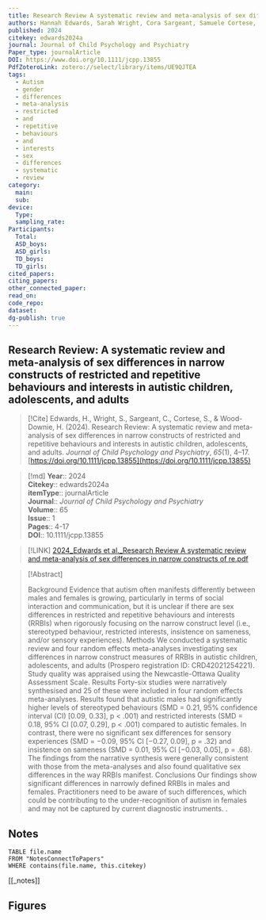 ```yaml
---
title: Research Review A systematic review and meta-analysis of sex differences in narrow constructs of restricted and repetitive behaviours and interests in autistic children, adolescents, and adults
authors: Hannah Edwards, Sarah Wright, Cora Sargeant, Samuele Cortese, Henry Wood-Downie
published: 2024
citekey: edwards2024a
journal: Journal of Child Psychology and Psychiatry
Paper_type: journalArticle
DOI: https://www.doi.org/10.1111/jcpp.13855
PdfZoteroLink: zotero://select/library/items/UE9QJTEA
tags:
  - Autism
  - gender
  - differences
  - meta-analysis
  - restricted
  - and
  - repetitive
  - behaviours
  - and
  - interests
  - sex
  - differences
  - systematic
  - review
category:
  main: 
  sub: 
device:
  Type: 
  sampling_rate: 
Participants:
  Total: 
  ASD_boys: 
  ASD_girls: 
  TD_boys: 
  TD_girls: 
cited_papers: 
citing_papers: 
other_connected_paper: 
read_on: 
code_repo: 
dataset: 
dg-publish: true
---
```


## Research Review: A systematic review and meta-analysis of sex differences in narrow constructs of restricted and repetitive behaviours and interests in autistic children, adolescents, and adults

> [!Cite]
> Edwards, H., Wright, S., Sargeant, C., Cortese, S., & Wood-Downie, H. (2024). Research Review: A systematic review and meta-analysis of sex differences in narrow constructs of restricted and repetitive behaviours and interests in autistic children, adolescents, and adults. _Journal of Child Psychology and Psychiatry_, _65_(1), 4–17. [https://doi.org/10.1111/jcpp.13855](https://doi.org/10.1111/jcpp.13855)


>[!md]
> **Year**:: 2024   
> **Citekey**:: edwards2024a  
> **itemType**:: journalArticle  
> **Journal**:: *Journal of Child Psychology and Psychiatry*  
> **Volume**:: 65  
> **Issue**:: 1   
> **Pages**:: 4-17  
> **DOI**:: 10.1111/jcpp.13855    

> [!LINK] 
> [2024_Edwards et al._Research Review A systematic review and meta-analysis of sex differences in narrow constructs of re.pdf](zotero://select/library/items/LJSZSYJE)

> [!Abstract]
>
> Background Evidence that autism often manifests differently between males and females is growing, particularly in terms of social interaction and communication, but it is unclear if there are sex differences in restricted and repetitive behaviours and interests (RRBIs) when rigorously focusing on the narrow construct level (i.e., stereotyped behaviour, restricted interests, insistence on sameness, and/or sensory experiences). Methods We conducted a systematic review and four random effects meta-analyses investigating sex differences in narrow construct measures of RRBIs in autistic children, adolescents, and adults (Prospero registration ID: CRD42021254221). Study quality was appraised using the Newcastle-Ottawa Quality Assessment Scale. Results Forty-six studies were narratively synthesised and 25 of these were included in four random effects meta-analyses. Results found that autistic males had significantly higher levels of stereotyped behaviours (SMD = 0.21, 95% confidence interval (CI) [0.09, 0.33], p < .001) and restricted interests (SMD = 0.18, 95% CI [0.07, 0.29], p < .001) compared to autistic females. In contrast, there were no significant sex differences for sensory experiences (SMD = −0.09, 95% CI [−0.27, 0.09], p = .32) and insistence on sameness (SMD = 0.01, 95% CI [−0.03, 0.05], p = .68). The findings from the narrative synthesis were generally consistent with those from the meta-analyses and also found qualitative sex differences in the way RRBIs manifest. Conclusions Our findings show significant differences in narrowly defined RRBIs in males and females. Practitioners need to be aware of such differences, which could be contributing to the under-recognition of autism in females and may not be captured by current diagnostic instruments.
>.
> 


## Notes

```dataview 
TABLE file.name 
FROM "NotesConnectToPapers" 
WHERE contains(file.name, this.citekey)
```

[[_notes]]

## Figures

